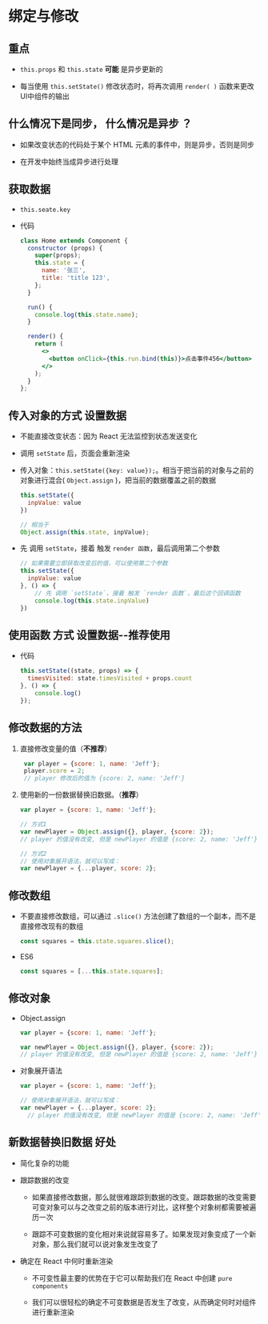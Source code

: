 # 绑定与修改

## 重点

+ `this.props` 和 `this.state`  **可能** 是异步更新的

+ 每当使用 `this.setState()` 修改状态时，将再次调用 `render( )` 函数来更改UI中组件的输出

## 什么情况下是同步， 什么情况是异步 ？

+ 如果改变状态的代码处于某个 HTML 元素的事件中，则是异步，否则是同步

+ 在开发中始终当成异步进行处理

## 获取数据

+ `this.seate.key`

+ 代码

  ```jsx
  class Home extends Component {
    constructor (props) {
      super(props);
      this.state = {
        name: '张三',
        title: 'title 123',
      };
    }

    run() {
      console.log(this.state.name);
    }

    render() {
      return (
        <>
          <button onClick={this.run.bind(this)}>点击事件456</button>
        </>
      );
    }
  };
  ```

## 传入对象的方式 设置数据

+ 不能直接改变状态：因为 React 无法监控到状态发送变化

+ 调用 `setState` 后，页面会重新渲染

+ 传入对象：`this.setState({key: value});`。相当于把当前的对象与之前的对象进行混合( `Object.assign` )，把当前的数据覆盖之前的数据

  ```js
  this.setState({
    inpValue: value
  })
  ```

  ```jsx
  // 相当于
  Object.assign(this.state, inpValue);
  ```

+ 先 调用 `setState`，接着 触发 `render 函数`，最后调用第二个参数

  ```jsx
  // 如果需要立即获取改变后的值，可以使用第二个参数
  this.setState({
    inpValue: value
  }, () => {
      // 先 调用 `setState`，接着 触发 `render 函数`，最后这个回调函数
      console.log(this.state.inpValue)
  })
  ```

## 使用函数 方式 设置数据--推荐使用

+ 代码

  ```js
  this.setState((state, props) => {
    timesVisited: state.timesVisited + props.count
  }, () => {
      console.log()
  });
  ```

## 修改数据的方法

1. 直接修改变量的值（**不推荐**）

    ```js
     var player = {score: 1, name: 'Jeff'};
     player.score = 2;
     // player 修改后的值为 {score: 2, name: 'Jeff'}
    ```

2. 使用新的一份数据替换旧数据。（**推荐**）

    ```js
    var player = {score: 1, name: 'Jeff'};

    // 方式1
    var newPlayer = Object.assign({}, player, {score: 2});
    // player 的值没有改变, 但是 newPlayer 的值是 {score: 2, name: 'Jeff'}

    // 方式2
    // 使用对象展开语法，就可以写成：
    var newPlayer = {...player, score: 2};
    ```

## 修改数组

+ 不要直接修改数组，可以通过 `.slice()` 方法创建了数组的一个副本，而不是直接修改现有的数组

  ```js
  const squares = this.state.squares.slice();
  ```

+ ES6

  ```js
  const squares = [...this.state.squares];
  ```

## 修改对象

+ Object.assign

  ```js
  var player = {score: 1, name: 'Jeff'};

  var newPlayer = Object.assign({}, player, {score: 2});
  // player 的值没有改变, 但是 newPlayer 的值是 {score: 2, name: 'Jeff'}
  ```

+ 对象展开语法

  ```js
  var player = {score: 1, name: 'Jeff'};

  // 使用对象展开语法，就可以写成：
  var newPlayer = {...player, score: 2};
    // player 的值没有改变, 但是 newPlayer 的值是 {score: 2, name: 'Jeff'}
  ```

## 新数据替换旧数据 好处

+ 简化复杂的功能

+ 跟踪数据的改变

  + 如果直接修改数据，那么就很难跟踪到数据的改变。跟踪数据的改变需要可变对象可以与之改变之前的版本进行对比，这样整个对象树都需要被遍历一次

  + 跟踪不可变数据的变化相对来说就容易多了。如果发现对象变成了一个新对象，那么我们就可以说对象发生改变了

+ 确定在 React 中何时重新渲染

  + 不可变性最主要的优势在于它可以帮助我们在 React 中创建 `pure components`

  + 我们可以很轻松的确定不可变数据是否发生了改变，从而确定何时对组件进行重新渲染
